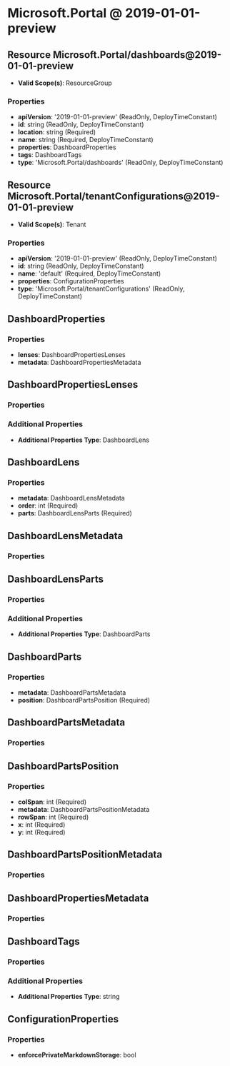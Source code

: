 # Microsoft.Portal @ 2019-01-01-preview

## Resource Microsoft.Portal/dashboards@2019-01-01-preview
* **Valid Scope(s)**: ResourceGroup
### Properties
* **apiVersion**: '2019-01-01-preview' (ReadOnly, DeployTimeConstant)
* **id**: string (ReadOnly, DeployTimeConstant)
* **location**: string (Required)
* **name**: string (Required, DeployTimeConstant)
* **properties**: DashboardProperties
* **tags**: DashboardTags
* **type**: 'Microsoft.Portal/dashboards' (ReadOnly, DeployTimeConstant)

## Resource Microsoft.Portal/tenantConfigurations@2019-01-01-preview
* **Valid Scope(s)**: Tenant
### Properties
* **apiVersion**: '2019-01-01-preview' (ReadOnly, DeployTimeConstant)
* **id**: string (ReadOnly, DeployTimeConstant)
* **name**: 'default' (Required, DeployTimeConstant)
* **properties**: ConfigurationProperties
* **type**: 'Microsoft.Portal/tenantConfigurations' (ReadOnly, DeployTimeConstant)

## DashboardProperties
### Properties
* **lenses**: DashboardPropertiesLenses
* **metadata**: DashboardPropertiesMetadata

## DashboardPropertiesLenses
### Properties
### Additional Properties
* **Additional Properties Type**: DashboardLens

## DashboardLens
### Properties
* **metadata**: DashboardLensMetadata
* **order**: int (Required)
* **parts**: DashboardLensParts (Required)

## DashboardLensMetadata
### Properties

## DashboardLensParts
### Properties
### Additional Properties
* **Additional Properties Type**: DashboardParts

## DashboardParts
### Properties
* **metadata**: DashboardPartsMetadata
* **position**: DashboardPartsPosition (Required)

## DashboardPartsMetadata
### Properties

## DashboardPartsPosition
### Properties
* **colSpan**: int (Required)
* **metadata**: DashboardPartsPositionMetadata
* **rowSpan**: int (Required)
* **x**: int (Required)
* **y**: int (Required)

## DashboardPartsPositionMetadata
### Properties

## DashboardPropertiesMetadata
### Properties

## DashboardTags
### Properties
### Additional Properties
* **Additional Properties Type**: string

## ConfigurationProperties
### Properties
* **enforcePrivateMarkdownStorage**: bool

